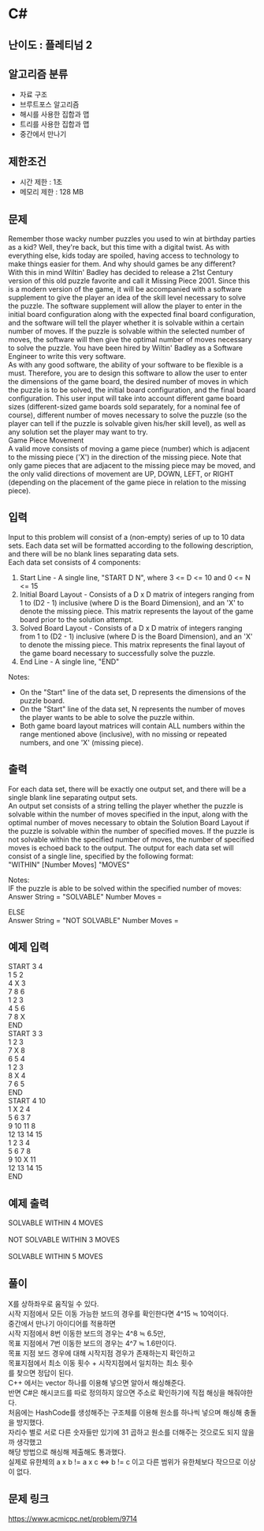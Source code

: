 # C#

## 난이도 : 플레티넘 2

## 알고리즘 분류
  - 자료 구조
  - 브루트포스 알고리즘
  - 해시를 사용한 집합과 맵
  - 트리를 사용한 집합과 맵
  - 중간에서 만나기

## 제한조건
  - 시간 제한 : 1초
  - 메모리 제한 : 128 MB

## 문제
Remember those wacky number puzzles you used to win at birthday parties as a kid? Well, they're back, but this time with a digital twist. As with everything else, kids today are spoiled, having access to technology to make things easier for them. And why should games be any different?<br/>
With this in mind Wiltin' Badley has decided to release a 21st Century version of this old puzzle favorite and call it Missing Piece 2001. Since this is a modern version of the game, it will be accompanied with a software supplement to give the player an idea of the skill level necessary to solve the puzzle. The software supplement will allow the player to enter in the initial board configuration along with the expected final board configuration, and the software will tell the player whether it is solvable within a certain number of moves. If the puzzle is solvable within the selected number of moves, the software will then give the optimal number of moves necessary to solve the puzzle. You have been hired by Wiltin' Badley as a Software Engineer to write this very software.<br/>
As with any good software, the ability of your software to be flexible is a must. Therefore, you are to design this software to allow the user to enter the dimensions of the game board, the desired number of moves in which the puzzle is to be solved, the initial board configuration, and the final board configuration. This user input will take into account different game board sizes (different-sized game boards sold separately, for a nominal fee of course), different number of moves necessary to solve the puzzle (so the player can tell if the puzzle is solvable given his/her skill level), as well as any solution set the player may want to try.<br/>
Game Piece Movement<br/>
A valid move consists of moving a game piece (number) which is adjacent to the missing piece ('X') in the direction of the missing piece. Note that only game pieces that are adjacent to the missing piece may be moved, and the only valid directions of movement are UP, DOWN, LEFT, or RIGHT (depending on the placement of the game piece in relation to the missing piece).<br/>

## 입력
Input to this problem will consist of a (non-empty) series of up to 10 data sets. Each data set will be formatted according to the following description, and there will be no blank lines separating data sets.<br/>
Each data set consists of 4 components:<br/>
  1. Start Line - A single line, "START D N", where 3 <= D <= 10 and 0 <= N <= 15
  2. Initial Board Layout - Consists of a D x D matrix of integers ranging from 1 to (D2 - 1) inclusive (where D is the Board Dimension), and an 'X' to denote the missing piece. This matrix represents the layout of the game board prior to the solution attempt.
  3. Solved Board Layout - Consists of a D x D matrix of integers ranging from 1 to (D2 - 1) inclusive (where D is the Board Dimension), and an 'X' to denote the missing piece. This matrix represents the final layout of the game board necessary to successfully solve the puzzle.
  4. End Line - A single line, "END"

Notes:<br/>
  - On the "Start" line of the data set, D represents the dimensions of the puzzle board.
  - On the "Start" line of the data set, N represents the number of moves the player wants to be able to solve the puzzle within.
  - Both game board layout matrices will contain ALL numbers within the range mentioned above (inclusive), with no missing or repeated numbers, and one 'X' (missing piece).

## 출력
For each data set, there will be exactly one output set, and there will be a single blank line separating output sets.<br/>
An output set consists of a string telling the player whether the puzzle is solvable within the number of moves specified in the input, along with the optimal number of moves necessary to obtain the Solution Board Layout if the puzzle is solvable within the number of specified moves. If the puzzle is not solvable within the specified number of moves, the number of specified moves is echoed back to the output. The output for each data set will consist of a single line, specified by the following format:<br/>
	<Answer String> "WITHIN" [Number Moves] "MOVES"

Notes:<br/>
IF the puzzle is able to be solved within the specified number of moves:<br/>
	Answer String = "SOLVABLE"
	Number Moves = <An integer representing the optimal number of moves>

ELSE<br/>
	Answer String = "NOT SOLVABLE"
	Number Moves = <An integer representing the number of moves specified as input>

## 예제 입력
START 3 4<br/>
1 5 2<br/>
4 X 3<br/>
7 8 6<br/>
1 2 3<br/>
4 5 6<br/>
7 8 X<br/>
END<br/>
START 3 3<br/>
1 2 3 <br/>
7 X 8<br/>
6 5 4<br/>
1 2 3 <br/>
8 X 4<br/>
7 6 5<br/>
END<br/>
START 4 10<br/>
1 X 2 4<br/>
5 6 3 7<br/>
9 10 11 8<br/>
12 13 14 15<br/>
1 2 3 4<br/>
5 6 7 8<br/>
9 10 X 11<br/>
12 13 14 15<br/>
END<br/>

## 예제 출력
SOLVABLE WITHIN 4 MOVES<br/>
<br/>
NOT SOLVABLE WITHIN 3 MOVES<br/>
<br/>
SOLVABLE WITHIN 5 MOVES<br/>

## 풀이
X를 상하좌우로 움직일 수 있다.<br/>
시작 지점에서 모든 이동 가능한 보드의 경우를 확인한다면 4^15 ≒ 10억이다.<br/>
중간에서 만나기 아이디어를 적용하면<br/>
시작 지점에서 8번 이동한 보드의 경우는 4^8 ≒ 6.5만,<br/>
목표 지점에서 7번 이동한 보드의 경우는 4^7 ≒ 1.6만이다.<br/>
목표 지점 보드 경우에 대해 시작지점 경우가 존재하는지 확인하고<br/>
목표지점에서 최소 이동 횟수 + 시작지점에서 일치하는 최소 횟수<br/>
를 찾으면 정답이 된다.<br/>
C++ 에서는 vector 하나를 이용해 넣으면 알아서 해싱해준다.<br/>
반면 C#은 해시코드를 따로 정의하지 않으면 주소로 확인하기에 직접 해싱을 해줘야한다.<br/>
처음에는 HashCode를 생성해주는 구조체를 이용해 원소를 하나씩 넣으며 해싱해 충돌을 방지했다.<br/>
자리수 별로 서로 다른 숫자들만 있기에 31 곱하고 원소를 더해주는 것으로도 되지 않을까 생각했고 <br/>
해당 방법으로 해싱해 제출해도 통과했다.<br/>
실제로 유한체의 a x b != a x c ⇔ b != c 이고 다른 범위가 유한체보다 작으므로 이상이 없다.<br/>

## 문제 링크
https://www.acmicpc.net/problem/9714